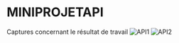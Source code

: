 # MINIPROJETAPI
Captures concernant le résultat de travail
![API1](https://user-images.githubusercontent.com/75087510/103697518-538c5700-4fa0-11eb-8f19-5258110a5b1f.PNG)
![API2](https://user-images.githubusercontent.com/75087510/103697524-5424ed80-4fa0-11eb-9bec-be070be518de.PNG)
